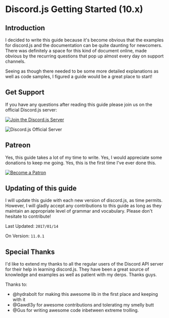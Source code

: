 # Discord.js Getting Started (10.x)

## Introduction

I decided to write this guide because it's become obvious that the examples for discord.js and the documentation can be quite daunting for newcomers. There was definitely a space for this kind of document online, made obvious by the recurring questions that pop up almost every day on support channels. 

Seeing as though there needed to be some more detailed explanations as well as code samples, I figured a guide would be a great place to start! 

## Get Support
If you have any questions after reading this guide please join us on the official Discord.js server:

[![Join the Discord.js Server](https://i.imgur.com/oJgskh7.png)](https://discord.gg/bRCvFy9)

![Discord.js Official Server](https://discordapp.com/api/guilds/222078108977594368/embed.png)

## Patreon

Yes, this guide takes a lot of my time to write. Yes, I would appreciate some donations to keep me going. Yes, this is the first time I've ever done this.

[![Become a Patron](https://s3.amazonaws.com/patreon_public_assets/toolbox/patreon.png)](http://patreon.com/eslachance)

## Updating of this guide

I will update this guide with each new version of discord.js, as time permits. However, I will gladly accept any contributions to this guide as long as they maintain an appropriate level of grammar and vocabulary. Please don't hesitate to contribute!

Last Updated: `2017/01/14`

On Version: `11.0.1` 

## Special Thanks

I'd like to extend my thanks to all the regular users of the Discord API server for their help in learning discord.js. They have been a great source of knowledge and examples as well as patient with my derps. Thanks guys.

Thanks to:
- @hydrabolt for making this awesome lib in the first place and keeping with it
- @Gawdl3y for awesome contributions and tolerating my smelly butt
- @Gus for writing awesome code inbetween extreme trolling.